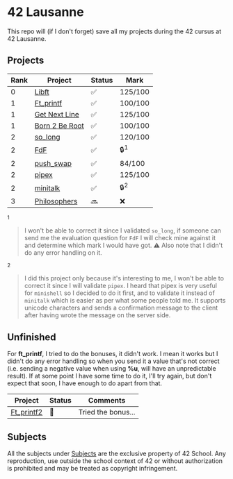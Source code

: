 # 42 Lausanne

This repo will (if I don't forget) save all my projects during the 42 cursus at 42 Lausanne.

## Projects

| Rank |Project | Status | Mark |
| --- | --- | --- | --- |
| 0 | [Libft](https://github.com/Laendrun/42/tree/main/libft) | :white_check_mark: | 125/100 |
| 1 | [Ft_printf](https://github.com/Laendrun/42/tree/main/ft_printf) | :white_check_mark: | 100/100 |
| 1 | [Get Next Line](https://github.com/Laendrun/42/tree/main/get_next_line) | :white_check_mark: | 125/100 |
| 1 | [Born 2 Be Root](https://github.com/Laendrun/42/tree/main/b2br) | :white_check_mark: | 100/100 |
| 2 | [so_long](https://github.com/Laendrun/42/tree/main/so_long) | :white_check_mark: | 120/100 |
| 2 | [FdF](https://github.com/Laendrun/42/tree/main/fdf) | :white_check_mark: | :lock:<sup>1</sup> |
| 2 | [push_swap](https://github.com/Laendrun/42/tree/main/push_swap) | :white_check_mark: | 84/100 |
| 2 | [pipex](https://github.com/Laendrun/42/tree/main/pipex) | :white_check_mark: | 125/100 |
| 2 | [minitalk](https://github.com/Laendrun/42/tree/main/minitalk) | :white_check_mark: | :lock:<sup>2</sup> |
| 3 | [Philosophers](https://github.com/Laendrun/42/tree/main/philosophers) | :soon: | :x: |

<sup>1</sup> 
> I won't be able to correct it since I validated `so_long`, if someone can send me the evaluation question for `FdF` I will check
> mine against it and determine which mark I would have got. :warning: Also note that I didn't do any error handling on it.

<sup>2</sup> 
> I did this project only because it's interesting to me, I won't be able to correct it since I will validate `pipex`. I heard that
> pipex is very useful for `minishell` so I decided to do it first, and to validate it instead of `minitalk` which is easier as per
> what some people told me. It supports unicode characters and sends a confirmation message to the client after having wrote the
> message on the server side. 

## Unfinished

For **ft_printf**, I tried to do the bonuses, it didn't work. I mean it works but I didn't do any error handling so when you send it a value that's not correct (i.e. sending a negative value when using **%u**, will have an unpredictable result).
If at some point I have some time to do it, I'll try again, but don't expect that soon, I have enough to do apart from that.

| Project | Status | Comments |
| --- | --- | --- |
| [Ft_printf2](https://github.com/Laendrun/42/tree/main/ft_printf2) | :construction: | Tried the bonus... |

## Subjects

All the subjects under [Subjects](https://github.com/Laendrun/42/tree/main/subjects) are the exclusive property of 42 School.
Any reproduction, use outside the school context of 42 or without authorization is prohibited and may be treated as copyright infringement.